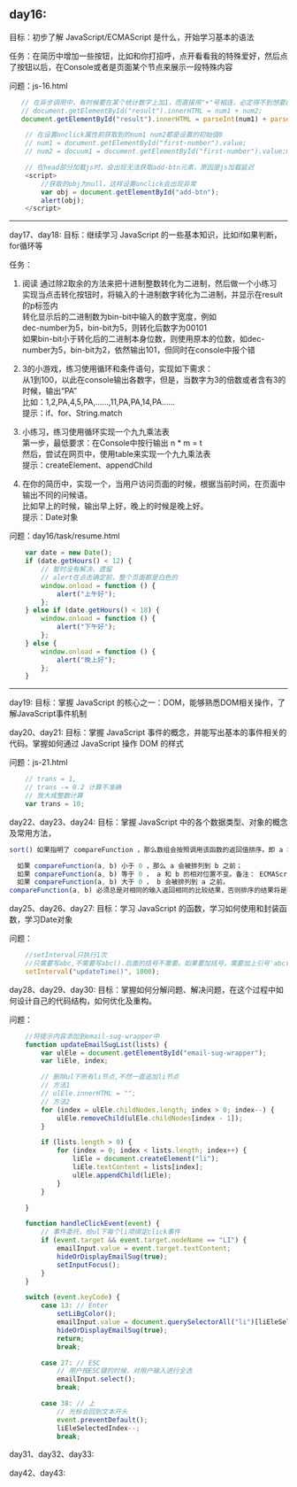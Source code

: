 
## day16:
目标：初步了解 JavaScript/ECMAScript 是什么，开始学习基本的语法

任务：在简历中增加一些按钮，比如和你打招呼，点开看看我的特殊爱好，然后点了按钮以后，在Console或者是页面某个节点来展示一段特殊内容

问题：js-16.html
 ``` js
    // 在异步调用中，有时候要在某个统计数字上加1，而直接用"+"号相连，必定得不到想要的结果，因为默认是两个字符串相连。
    // document.getElementById("result").innerHTML = num1 + num2;
    document.getElementById("result").innerHTML = parseInt(num1) + parseInt(num2);
```

``` js
    // 在设置onclick属性前获取到的num1 num2都是设置的初始值0
    // num1 = document.getElementById("first-number").value;
    // num2 = docuum1 = document.getElementById("first-number").value;ment.getElementById("second-number").value;
```

``` js
    // 在head部分加载js时，会出现无法获取add-btn元素，原因是js加载延迟
    <script>
        //获取的obj为null，这样设置onclick会出现异常
        var obj = document.getElementById("add-btn");
        alert(obj);
    </script>
```

***


day17、day18:
目标：继续学习 JavaScript 的一些基本知识，比如if如果判断，for循环等

任务：
1. 阅读 通过除2取余的方法来把十进制整数转化为二进制，然后做一个小练习
<br>实现当点击转化按钮时，将输入的十进制数字转化为二进制，并显示在result的p标签内
<br>转化显示后的二进制数为bin-bit中输入的数字宽度，例如
<br>dec-number为5，bin-bit为5，则转化后数字为00101
<br>如果bin-bit小于转化后的二进制本身位数，则使用原本的位数，如dec-number为5，bin-bit为2，依然输出101，但同时在console中报个错

2. 3的小游戏，练习使用循环和条件语句，实现如下需求：
<br>从1到100，以此在console输出各数字，但是，当数字为3的倍数或者含有3的时候，输出“PA”
<br>比如：1,2,PA,4,5,PA,……,11,PA,PA,14,PA……
<br>提示：if、for、String.match

3. 小练习，练习使用循环实现一个九九乘法表
<br>第一步，最低要求：在Console中按行输出 n * m = t
<br>然后，尝试在网页中，使用table来实现一个九九乘法表
<br>提示：createElement、appendChild

4. 在你的简历中，实现一个，当用户访问页面的时候，根据当前时间，在页面中输出不同的问候语。
<br>比如早上的时候，输出早上好，晚上的时候是晚上好。
<br>提示：Date对象

问题：day16/task/resume.html
``` js
    var date = new Date();
    if (date.getHours() < 12) {
        // 暂时没有解决，遗留
        // alert在点击确定前，整个页面都是白色的
        window.onload = function () {
            alert("上午好");
        };
    } else if (date.getHours() < 18) {
        window.onload = function () {
            alert("下午好");
        };
    } else {
        window.onload = function () {
            alert("晚上好");
        };
    }
```

***

day19:
目标：掌握 JavaScript 的核心之一：DOM，能够熟悉DOM相关操作，了解JavaScript事件机制


day20、day21:
目标：掌握 JavaScript 事件的概念，并能写出基本的事件相关的代码。掌握如何通过 JavaScript 操作 DOM 的样式

问题：js-21.html
```js
    // trans = 1,
    // trans -= 0.2 计算不准确
    // 放大成整数计算
    var trans = 10;
```

day22、day23、day24:
目标：掌握 JavaScript 中的各个数据类型、对象的概念及常用方法，

```js
sort() 如果指明了 compareFunction ，那么数组会按照调用该函数的返回值排序。即 a 和 b 是两个将要被比较的元素：

  如果 compareFunction(a, b) 小于 0 ，那么 a 会被排列到 b 之前；
  如果 compareFunction(a, b) 等于 0 ， a 和 b 的相对位置不变。备注： ECMAScript 标准并不保证这一行为，而且也不是所有浏览器都会遵守（例如 Mozilla 在 2003 年之前的版本）；
  如果 compareFunction(a, b) 大于 0 ， b 会被排列到 a 之前。
compareFunction(a, b) 必须总是对相同的输入返回相同的比较结果，否则排序的结果将是不确定的。
```

day25、day26、day27:
目标：学习 JavaScript 的函数，学习如何使用和封装函数，学习Date对象

问题：
```js
    //setInterval只执行1次
    //只需要写abc,不需要写abc().后面的括号不需要。如果要加括号，需要加上引号'abc()'
    setInterval("updateTime()", 1000);
```

day28、day29、day30:
目标：掌握如何分解问题、解决问题，在这个过程中如何设计自己的代码结构，如何优化及重构。

问题：
```js
    //将提示内容添加到email-sug-wrapper中
    function updateEmailSugList(lists) {
        var ulEle = document.getElementById("email-sug-wrapper");
        var liEle, index;

        // 删除ul下所有li节点,不然一直追加li节点
        // 方法1
        // ulEle.innerHTML = "";
        // 方法2    
        for (index = ulEle.childNodes.length; index > 0; index--) {
            ulEle.removeChild(ulEle.childNodes[index - 1]);
        }

        if (lists.length > 0) {
            for (index = 0; index < lists.length; index++) {
                liEle = document.createElement("li");
                liEle.textContent = lists[index];
                ulEle.appendChild(liEle);
            }
        }

    }
```

``` js
    function handleClickEvent(event) {
        // 事件委托，给ul下每个li项绑定click事件
        if (event.target && event.target.nodeName == "LI") {
            emailInput.value = event.target.textContent;
            hideOrDisplayEmailSug(true);
            setInputFocus();
        }
    }
```

``` js
    switch (event.keyCode) {
        case 13: // Enter
            setLiBgColor();
            emailInput.value = document.querySelectorAll("li")[liEleSelectedIndex].textContent;
            hideOrDisplayEmailSug(true);
            return;
            break;

        case 27: // ESC
            // 用户按ESC键的时候，对用户输入进行全选
            emailInput.select();
            break;

        case 38: // 上
            // 光标会回到文本开头
            event.preventDefault();
            liEleSelectedIndex--;
            break;
```


day31、day32、day33:


day42、day43:

